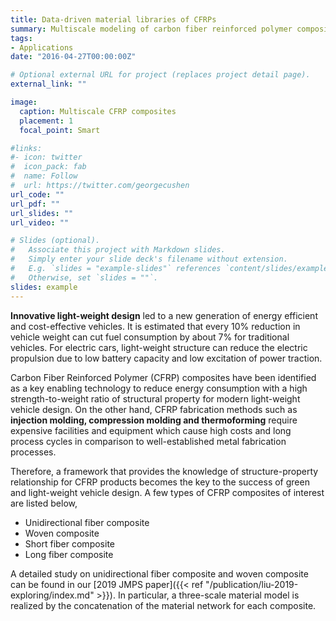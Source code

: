 ```yaml
---
title: Data-driven material libraries of CFRPs
summary: Multiscale modeling of carbon fiber reinforced polymer composites.
tags:
- Applications
date: "2016-04-27T00:00:00Z"

# Optional external URL for project (replaces project detail page).
external_link: ""

image:
  caption: Multiscale CFRP composites
  placement: 1
  focal_point: Smart

#links:
#- icon: twitter
#  icon_pack: fab
#  name: Follow
#  url: https://twitter.com/georgecushen
url_code: ""
url_pdf: ""
url_slides: ""
url_video: ""

# Slides (optional).
#   Associate this project with Markdown slides.
#   Simply enter your slide deck's filename without extension.
#   E.g. `slides = "example-slides"` references `content/slides/example-slides.md`.
#   Otherwise, set `slides = ""`.
slides: example
---
```

**Innovative light-weight design** led to a new generation of energy efficient and cost-effective vehicles. It is estimated that every 10% reduction in vehicle weight can cut fuel consumption by about 7% for traditional vehicles. For electric cars, light-weight structure can reduce the electric propulsion due to low battery capacity and low excitation of power traction. 

Carbon Fiber Reinforced Polymer (CFRP) composites have been identified as a key enabling technology to reduce energy consumption with a high strength-to-weight ratio of structural property for modern light-weight vehicle design. On the other hand, CFRP fabrication methods such as **injection molding, compression molding and thermoforming** require expensive facilities and equipment which cause high costs and long process cycles in comparison to well-established metal fabrication processes. 

Therefore, a framework that provides the knowledge of structure-property relationship for CFRP products becomes the key to the success of green and light-weight vehicle design. A few types of CFRP composites of interest are listed below,

- Unidirectional fiber composite
- Woven composite
- Short fiber composite
- Long fiber composite

A detailed study on unidirectional fiber composite and woven composite can be found in our [2019 JMPS paper]({{< ref "/publication/liu-2019-exploring/index.md" >}}). In particular, a three-scale material model is realized by the concatenation of the material network for each composite.